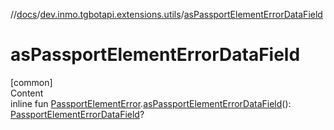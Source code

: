 //[docs](../../index.md)/[dev.inmo.tgbotapi.extensions.utils](index.md)/[asPassportElementErrorDataField](as-passport-element-error-data-field.md)



# asPassportElementErrorDataField  
[common]  
Content  
inline fun [PassportElementError](../dev.inmo.tgbotapi.types.passport/-passport-element-error/index.md).[asPassportElementErrorDataField](as-passport-element-error-data-field.md)(): [PassportElementErrorDataField](../dev.inmo.tgbotapi.types.passport/-passport-element-error-data-field/index.md)?  




